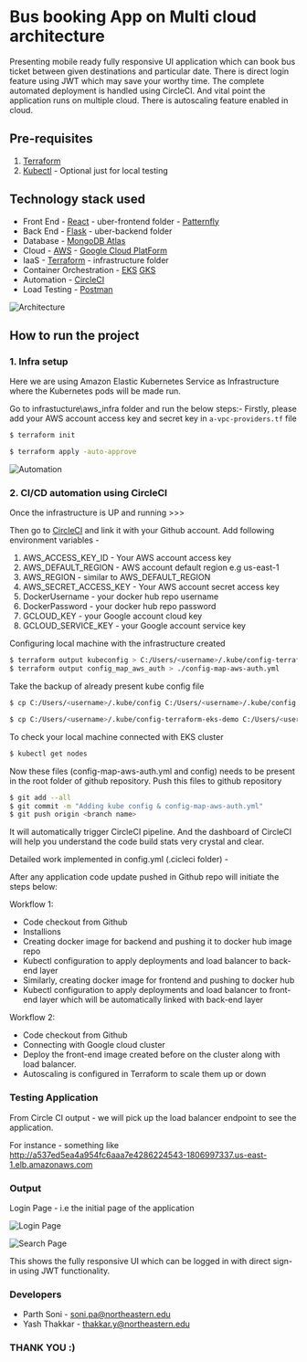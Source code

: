 # Bus booking App on Multi cloud architecture

Presenting mobile ready fully responsive UI application which can book bus ticket between given destinations and particular date. There is direct login feature using JWT which may save your worthy time. The complete automated deployment is handled using CircleCI. And vital point the application runs on multiple cloud. There is autoscaling feature enabled in cloud.

## Pre-requisites

1. [Terraform](https://www.terraform.io/downloads.html)
2. [Kubectl](https://kubernetes.io/docs/tasks/tools/) - Optional just for local testing

## Technology stack used

* Front End - [React](https://reactjs.org/) - uber-frontend folder
            - [Patternfly](https://www.patternfly.org/v4/)
* Back End  - [Flask](https://palletsprojects.com/p/flask/) - uber-backend folder
* Database  - [MongoDB Atlas](https://www.mongodb.com/cloud/atlas)
* Cloud     - [AWS](https://aws.amazon.com/)
            - [Google Cloud PlatForm](https://cloud.google.com/)
* IaaS      - [Terraform](https://www.terraform.io/) - infrastructure folder
* Container Orchestration - [EKS](https://aws.amazon.com/eks/)
                            [GKS](https://cloud.google.com/kubernetes-engine)
* Automation - [CircleCI](https://circleci.com/)
* Load Testing - [Postman](https://www.postman.com/)

![Architecture](https://github.com/PARTHSONI95/DevOps_Final_Demo/blob/main/readme_image.png)

## How to run the project

### 1. Infra setup

Here we are using Amazon Elastic Kubernetes Service as Infrastructure where the Kubernetes pods will be made run.

Go to infrastucture\aws_infra folder and run the below steps:-
Firstly, please add your AWS account access key and secret key in `a-vpc-providers.tf` file

```bash
$ terraform init
```

```bash
$ terraform apply -auto-approve 
```

![Automation](https://github.com/PARTHSONI95/DevOps_Final_Demo/blob/main/circleci.png)

### 2. CI/CD automation using CircleCI

Once the infrastructure is UP and running >>>

Then go to [CircleCI](https://circleci.com/) and link it with your Github account. Add following environment variables - 

1. AWS_ACCESS_KEY_ID - Your AWS account access key
2. AWS_DEFAULT_REGION - AWS account default region e.g us-east-1
3. AWS_REGION - similar to AWS_DEFAULT_REGION
4. AWS_SECRET_ACCESS_KEY - Your AWS account secret access key
5. DockerUsername - your docker hub repo username
6. DockerPassword - your docker hub repo password
7. GCLOUD_KEY - your Google account cloud key
8. GCLOUD_SERVICE_KEY - your Google account service key


Configuring local machine with the infrastructure created
```bash
$ terraform output kubeconfig > C:/Users/<username>/.kube/config-terraform-eks-demo
$ terraform output config_map_aws_auth > ./config-map-aws-auth.yml
```

Take the backup of already present kube config file
```bash
$ cp C:/Users/<username>/.kube/config C:/Users/<username>/.kube/config.bak
```

```bash
$ cp C:/Users/<username>/.kube/config-terraform-eks-demo C:/Users/<username>/.kube/config
```

To check your local machine connected with EKS cluster 
```bash
$ kubectl get nodes
```

Now these files (config-map-aws-auth.yml and config) needs to be present in the root folder of github repository. Push this files to github repository
```bash
$ git add --all
$ git commit -m "Adding kube config & config-map-aws-auth.yml"
$ git push origin <branch name>
```
It will automatically trigger CircleCI pipeline. And the dashboard of CircleCI will help you understand the code build stats very crystal and clear.

Detailed work implemented in config.yml (.cicleci folder) -

After any application code update pushed in Github repo will initiate the steps below: 

Workflow 1:

* Code checkout from Github
* Installions
* Creating docker image for backend and pushing it to docker hub image repo
* Kubectl configuration to apply deployments and load balancer to back-end layer
* Similarly, creating docker image for frontend and pushing to docker hub
* Kubectl configuration to apply deployments and load balancer to front-end layer which will be automatically linked with back-end layer

Workflow 2:

* Code checkout from Github
* Connecting with Google cloud cluster
* Deploy the front-end image created before on the cluster along with load balancer.
* Autoscaling is configured in Terraform to scale them up or down

### Testing Application

From Circle CI output - we will pick up the load balancer endpoint to see the application.

For instance - something like http://a537ed5ea4a954fc6aaa7e4286224543-1806997337.us-east-1.elb.amazonaws.com

### Output 

Login Page - i.e the initial page of the application

![Login Page](https://github.com/PARTHSONI95/DevOps_Final_Demo/blob/main/mainPage.PNG)

![Search Page](https://github.com/PARTHSONI95/DevOps_Final_Demo/blob/main/searchPage.PNG)

This shows the fully responsive UI which can be logged in with direct sign-in using JWT functionality.

### Developers

* Parth Soni - soni.pa@northeastern.edu
* Yash Thakkar - thakkar.y@northeastern.edu

### THANK YOU :)